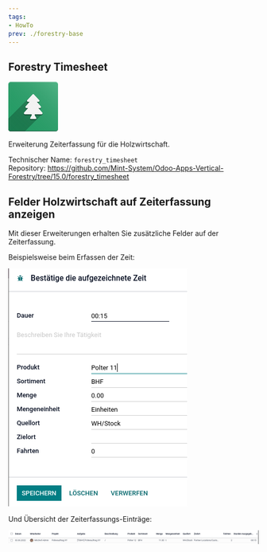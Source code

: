 ```yaml
---
tags:
- HowTo
prev: ./forestry-base
---
```

## Forestry Timesheet
![icons_odoo_forestry_base](assets/icons_odoo_forestry_base.png)

Erweiterung Zeiterfassung für die Holzwirtschaft.

Technischer Name: `forestry_timesheet`\
Repository: <https://github.com/Mint-System/Odoo-Apps-Vertical-Forestry/tree/15.0/forestry_timesheet>

## Felder Holzwirtschaft auf Zeiterfassung anzeigen

Mit dieser Erweiterungen erhalten Sie zusätzliche Felder auf der Zeiterfassung.

Beispielsweise beim Erfassen der Zeit:

![](assets/Forestry%20Timesheet%20Save%20Recorded%20Time.png)

Und Übersicht der Zeiterfassungs-Einträge:

![](assets/Forestry%20Timesheet%20Entries.png)